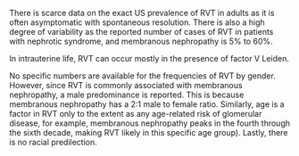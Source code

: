 There is scarce data on the exact US prevalence of RVT in adults as it is often asymptomatic with spontaneous resolution. There is also a high degree of variability as the reported number of cases of RVT in patients with nephrotic syndrome, and membranous nephropathy is 5% to 60%.

In intrauterine life, RVT can occur mostly in the presence of factor V Leiden.

No specific numbers are available for the frequencies of RVT by gender. However, since RVT is commonly associated with membranous nephropathy, a male predominance is reported. This is because membranous nephropathy has a 2:1 male to female ratio. Similarly, age is a factor in RVT only to the extent as any age-related risk of glomerular disease, for example, membranous nephropathy peaks in the fourth through the sixth decade, making RVT likely in this specific age group). Lastly, there is no racial predilection.